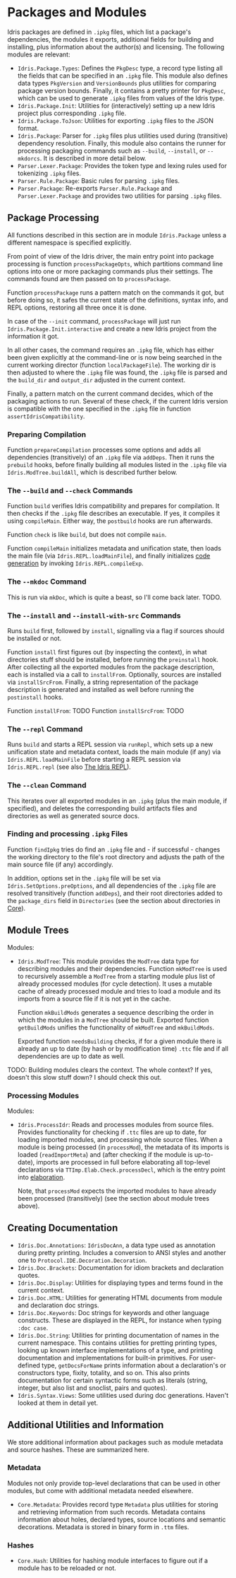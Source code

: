 # Packages and Modules

Idris packages are defined in `.ipkg` files, which list a package's
dependencies, the modules it exports, additional fields for building
and installing, plus information about the author(s) and
licensing. The following modules are relevant:

* `Idris.Package.Types`: Defines the `PkgDesc` type, a record type
  listing all the fields that can be specified in an `.ipkg` file.
  This module also defines data types `PkgVersion` and `VersionBounds`
  plus utilities for comparing package version bounds.
  Finally, it contains a pretty printer for `PkgDesc`, which can be
  used to generate `.ipkg` files from values of the Idris type.
* `Idris.Package.Init`: Utilities for (interactively) setting up a new
  Idris project plus corresponding `.ipkg` file.
* `Idris.Package.ToJson`: Utilities for exporting `.ipkg` files to
  the JSON format.
* `Idris.Package`: Parser for `.ipkg` files plus utilities used during
  (transitive) dependency resolution. Finally, this module also contains
  the runner for processing packaging commands such as `--build`,
  `--install`, or `--mkdorcs`. It is described in more detail below.
* `Parser.Lexer.Package`: Provides the token type and lexing rules used
  for tokenizing `.ipkg` files.
* `Parser.Rule.Package`: Basic rules for parsing `.ipkg` files.
* `Parser.Package`: Re-exports `Parser.Rule.Package` and `Parser.Lexer.Package`
  and provides two utilities for parsing `.ipkg` files.

## Package Processing

All functions described in this section are in module `Idris.Package`
unless a different namespace is specified explicitly.

From point of view of the Idris driver, the main entry point into package
processing is function `processPackageOpts`, which partitions
command line options into one or more packaging commands plus their
settings. The commands found are then passed on to `processPackage`.

Function `processPackage` runs a pattern match on the commands it got,
but before doing so, it safes the current state of
the definitions, syntax info, and REPL options, restoring all three
once it is done.

In case of the `--init` command, `processPackage` will just run
`Idris.Package.Init.interactive` and create a new Idris
project from the information it got.

In all other cases, the command requires an `.ipkg` file, which has either
been given explicitly at the command-line or is now being searched in
the current working director (function `localPackageFile`). The working
dir is then adjusted to where the `.ipkg` file was found, the `.ipkg`
file is parsed and the `build_dir` and `output_dir` adjusted in the
current context.

Finally, a pattern match on the current command decides, which of the
packaging actions to run. Several of these check, if the current Idris
version is compatible with the one specified in the `.ipkg` file in
function `assertIdrisCompatibility`.

### Preparing Compilation

Function `prepareCompilation` processes some options and adds all
dependencies (transitively) of an `.ipkg` file via `addDeps`.
Then it runs the `prebuild` hooks, before finally building all
modules listed in the `.ipkg` file via `Idris.ModTree.buildAll`,
which is described further below.

### The `--build` and `--check` Commands

Function `build` verifies Idris compatibility and prepares for compilation.
It then checks if the `.ipkg` file describes an executable. If yes,
it compiles it using `compileMain`. Either way, the `postbuild` hooks
are run afterwards.

Function `check` is like `build`, but does not compile `main`.

Function `compileMain` initializes metadata and unification state,
then loads the main file (via `Idris.REPL.loadMainFile`), and finally
initializes [code generation](Codegen.md) by invoking
`Idris.REPL.compileExp`.

### The `--mkdoc` Command

This is run via `mkDoc`, which is quite a beast, so I'll come back later.
TODO.

### The `--install` and `--install-with-src` Commands

Runs `build` first, followed by `install`, signalling via a flag if sources
should be installed or not.

Function `install` first figures out (by inspecting the context), in what
directories stuff should be installed, before running the `preinstall` hook.
After collecting all the exported modules from the package description,
each is installed via a call to `installFrom`. Optionally, sources are installed
via `installSrcFrom`. Finally, a string representation of the package description
is generated and installed as well before running the `postinstall` hooks.

Function `installFrom`: TODO
Function `installSrcFrom`: TODO

### The `--repl` Command

Runs `build` and starts a REPL session via `runRepl`, which sets up
a new unification state and metadata context, loads the main module (if any)
via `Idris.REPL.loadMainFile`
before starting a REPL session via `Idris.REPL.repl`
(see also [The Idris REPL](REPL.idr)).

### The `--clean` Command

This iterates over all exported modules in an `.ipkg` (plus the main
module, if specified), and deletes the corresponding build artifacts
files and directories as well as generated source docs.

### Finding and processing `.ipkg` Files

Function `findIpkg` tries do find an `.ipkg` file
and - if successful - changes
the working directory to the file's root directory and adjusts
the path of the main source file (if any) accordingly.

In addition, options set in the `.ipkg` file will be set via
`Idris.SetOptions.preOptions`, and all dependencies of the `.ipkg`
file are resolved transitively
(function `addDeps`), and their root directories added to the
`package_dirs` field in `Directories` (see the section about directories
in [Core](Core.md#directories)).

## Module Trees

Modules:
* `Idris.ModTree`: This module provides the `ModTree` data type for
  describing modules and their dependencies. Function `mkModTree` is
  used to recursively assemble a `ModTree` from a starting module plus
  list of already processed modules (for cycle detection). It uses
  a mutable cache of already processed module and tries to load
  a module and its imports from a source file if it is not yet
  in the cache.

  Function `mkBuildMods` generates a sequence describing the order
  in which the modules in a `ModTree` should be built.
  Exported function `getBuildMods` unifies the functionality of
  `mkModTree` and `mkBuildMods`.

  Exported function `needsBuilding` checks, if for a given module
  there is already an up to date (by hash or by modification time)
  `.ttc` file and if all dependencies are up to date as well.

TODO: Building modules clears the context. The whole context? If yes,
doesn't this slow stuff down? I should check this out.

### Processing Modules

Modules:

* `Idris.ProcessIdr`: Reads and processes modules from source files.
  Provides functionality for checking if `.ttc` files are up to date,
  for loading imported modules, and processing whole source files.
  When a module is being processed (in `processMod`), the metadata
  of its imports is loaded (`readImportMeta`) and (after checking
  if the module is up-to-date), imports are processed in full before
  elaborating all top-level declarations via `TTImp.Elab.Check.processDecl`,
  which is the entry point into [elaboration](Elab.md).

  Note, that `processMod` expects the imported modules to have already
  been processed (transitively) (see the section about module trees
  above).


## Creating Documentation

* `Idris.Doc.Annotations`: `IdrisDocAnn`, a data type used as annotation during
  pretty printing. Includes a conversion to ANSI styles and another one to
  `Protocol.IDE.Decoration.Decoration`.
* `Idris.Doc.Brackets`: Documentation for idiom brackets and declaration quotes.
* `Idris.Doc.Display`: Utilities for displaying types and terms found in the
  current context.
* `Idris.Doc.HTML`: Utilities for generating HTML documents from module and
  declaration doc strings.
* `Idris.Doc.Keywords`: Doc strings for keywords and other language constructs.
  These are displayed in the REPL, for instance when typing `:doc case`.
* `Idris.Doc.String`: Utilities for printing documentation of names in
  the current namespace. This contains utilities for pretting printing
  types, looking up known interface implementations of a type, and printing
  documentation and implementations for built-in primitives.
  For user-defined type, `getDocsForName` prints information about a declaration's
  or constructors type, fixity, totality, and so on.
  This also prints documentation for certain syntactic forms such as literals
  (string, integer, but also list and snoclist, pairs and quotes).
* `Idris.Syntax.Views`: Some utilities used during doc generations. Haven't looked
  at them in detail yet.

## Additional Utilities and Information

We store additional information about packages such as module metadata
and source hashes. These are summarized here.

### Metadata

Modules not only provide top-level declarations that can be used in
other modules, but come with additional metadata needed elsewhere.

* `Core.Metadata`: Provides record type `Metadata` plus utilities for
  storing and retrieving information from such records. Metadata contains
  information about holes, declared types, source locations and semantic
  decorations. Metadata is stored in binary form in `.ttm` files.

### Hashes

* `Core.Hash`: Utilities for hashing module interfaces to figure out if
  a module has to be reloaded or not.
